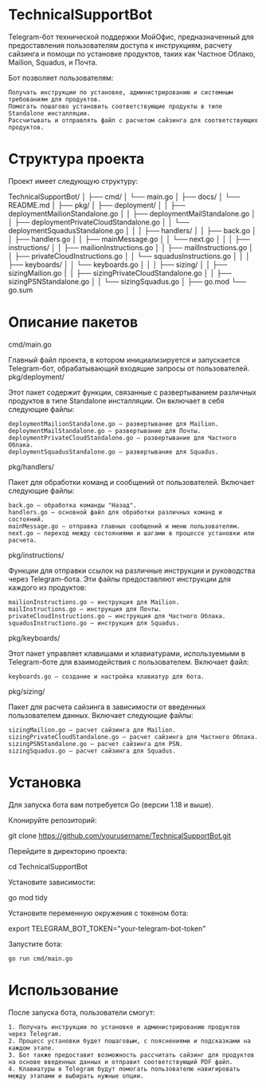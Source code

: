 # TechnicalSupportBot

Telegram-бот технической поддержки МойОфис, предназначенный для предоставления пользователям доступа к инструкциям, расчету сайзинга и помощи по установке продуктов, таких как Частное Облако, Mailion, Squadus, и Почта.

Бот позволяет пользователям:

    Получать инструкции по установке, администрированию и системным требованиям для продуктов.
    Помогать пошагово установить соответствующие продукты в типе Standalone инсталляции.
    Рассчитывать и отправлять файл с расчетом сайзинга для соответствующих продуктов.

# Структура проекта

Проект имеет следующую структуру:

TechnicalSupportBot/
│
├── cmd/
│   └── main.go
│
├── docs/
│   └── README.md
│
├── pkg/
│   ├── deployment/
│   │   ├── deploymentMailionStandalone.go
│   │   ├── deploymentMailStandalone.go
│   │   ├── deploymentPrivateCloudStandalone.go
│   │   └── deploymentSquadusStandalone.go
│   │
│   ├── handlers/
│   │   ├── back.go
│   │   ├── handlers.go
│   │   ├── mainMessage.go
│   │   └── next.go
│   │
│   ├── instructions/
│   │   ├── mailionInstructions.go
│   │   ├── mailInstructions.go
│   │   ├── privateCloudInstructions.go
│   │   └── squadusInstructions.go
│   │
│   ├── keyboards/
│   │   └── keyboards.go
│   │
│   ├── sizing/
│   │   ├── sizingMailion.go
│   │   ├── sizingPrivateCloudStandalone.go
│   │   ├── sizingPSNStandalone.go
│   │   └── sizingSquadus.go
│
├── go.mod
└── go.sum

# Описание пакетов
cmd/main.go

Главный файл проекта, в котором инициализируется и запускается Telegram-бот, обрабатывающий входящие запросы от пользователей.
pkg/deployment/

Этот пакет содержит функции, связанные с развертыванием различных продуктов в типе Standalone инсталляции. Он включает в себя следующие файлы:

    deploymentMailionStandalone.go — развертывание для Mailion.
    deploymentMailStandalone.go — развертывание для Почты.
    deploymentPrivateCloudStandalone.go — развертывание для Частного Облака.
    deploymentSquadusStandalone.go — развертывание для Squadus.

pkg/handlers/

Пакет для обработки команд и сообщений от пользователей. Включает следующие файлы:

    back.go — обработка команды "Назад".
    handlers.go — основной файл для обработки различных команд и состояний.
    mainMessage.go — отправка главных сообщений и меню пользователям.
    next.go — переход между состояниями и шагами в процессе установки или расчета.

pkg/instructions/

Функции для отправки ссылок на различные инструкции и руководства через Telegram-бота. Эти файлы предоставляют инструкции для каждого из продуктов:

    mailionInstructions.go — инструкция для Mailion.
    mailInstructions.go — инструкция для Почты.
    privateCloudInstructions.go — инструкция для Частного Облака.
    squadusInstructions.go — инструкция для Squadus.

pkg/keyboards/

Этот пакет управляет клавишами и клавиатурами, используемыми в Telegram-боте для взаимодействия с пользователем. Включает файл:

    keyboards.go — создание и настройка клавиатур для бота.

pkg/sizing/

Пакет для расчета сайзинга в зависимости от введенных пользователем данных. Включает следующие файлы:

    sizingMailion.go — расчет сайзинга для Mailion.
    sizingPrivateCloudStandalone.go — расчет сайзинга для Частного Облака.
    sizingPSNStandalone.go — расчет сайзинга для PSN.
    sizingSquadus.go — расчет сайзинга для Squadus.

# Установка

Для запуска бота вам потребуется Go (версии 1.18 и выше).

Клонируйте репозиторий:

git clone https://github.com/yourusername/TechnicalSupportBot.git

Перейдите в директорию проекта:

cd TechnicalSupportBot

Установите зависимости:

go mod tidy

Установите переменную окружения с токеном бота:

export TELEGRAM_BOT_TOKEN="your-telegram-bot-token"

Запустите бота:

    go run cmd/main.go

# Использование

После запуска бота, пользователи смогут:

    1. Получать инструкции по установке и администрированию продуктов через Telegram.
    2. Процесс установки будет пошаговым, с пояснениями и подсказками на каждом этапе.
    3. Бот также предоставит возможность рассчитать сайзинг для продуктов на основе введенных данных и отправит соответствующий PDF файл.
    4. Клавиатуры в Telegram будут помогать пользователю навигировать между этапами и выбирать нужные опции.
